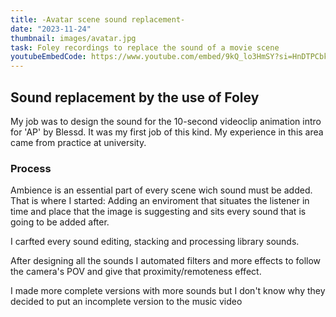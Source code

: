 ```yaml
---
title: -Avatar scene sound replacement-
date: "2023-11-24"
thumbnail: images/avatar.jpg
task: Foley recordings to replace the sound of a movie scene
youtubeEmbedCode: https://www.youtube.com/embed/9kQ_lo3HmSY?si=HnDTPCbk12MFYX6V-
---
```


## Sound replacement by the use of Foley

My job was to design the sound for the 10-second videoclip animation intro for 'AP' by Blessd. It was my first job of this kind. My experience in this area came from practice at university.

### Process

Ambience is an essential part of every scene wich sound must be added. That is where I started: Adding an enviroment that situates the listener in time and place that the image is suggesting and sits every sound that is going to be added after.

I carfted every sound editing, stacking and processing library sounds. 

After designing all the sounds I automated filters and more effects to follow the camera's POV and give that proximity/remoteness effect.

I made more complete versions with more sounds but I don't know why they decided to put an incomplete version to the music video
